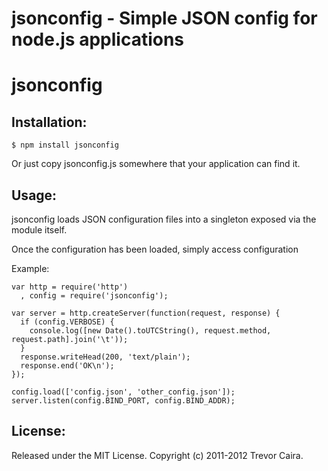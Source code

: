 jsonconfig - Simple JSON config for node.js applications
========================================================

# jsonconfig

## Installation:

    $ npm install jsonconfig

Or just copy jsonconfig.js somewhere that your application can find it.


## Usage:

  jsonconfig loads JSON configuration files into a singleton exposed via
  the module itself.

  Once the configuration has been loaded, simply access configuration 

  Example:

    var http = require('http')
      , config = require('jsonconfig');

    var server = http.createServer(function(request, response) {
      if (config.VERBOSE) {
        console.log([new Date().toUTCString(), request.method, request.path].join('\t'));
      }
      response.writeHead(200, 'text/plain');
      response.end('OK\n');
    });

    config.load(['config.json', 'other_config.json']);
    server.listen(config.BIND_PORT, config.BIND_ADDR);


## License:

Released under the MIT License. Copyright (c) 2011-2012 Trevor Caira.
